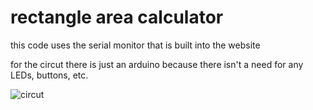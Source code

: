 # rectangle area calculator

this code uses the serial monitor that is built into the website

for the circut there is just an arduino because there isn't a need for any LEDs, buttons, etc.

![circut](rectangle-area-calculator-circut.png)